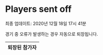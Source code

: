# Players sent off
최종 업데이트: 2020년 12월 18일 17시 41분


경기 중 오류가 발생하는 경우 자동으로 퇴장됩니다.


| 퇴장된 참가자 |
|:---:|